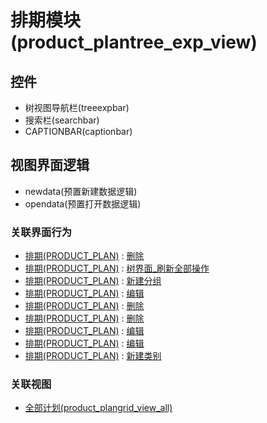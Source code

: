 # 排期模块(product_plantree_exp_view)  <!-- {docsify-ignore-all} -->




<el-skeleton style="width:60%">
	<template #template>
		<div style="padding-bottom: 5px;display: flex;">
			<div style="display: flex;align-items: center;justify-content: space-between;flex-direction: column;">
				<el-tooltip content="页面标题">
					<el-skeleton-item variant="text" style="width:180px;height:40px;"></el-skeleton-item>
				</el-tooltip>
				<el-tooltip content="树视图">
					<el-skeleton-item variant="text" style="margin-top: 10px;width:180px;height:300px;"></el-skeleton-item>
				</el-tooltip>
			</div>
			<el-tooltip content="导航区域">
				<el-skeleton-item variant="p" style="margin-left: 10px;height:350px"></el-skeleton-item>
			</el-tooltip>
		</div>
	</template>
</el-skeleton>


## 控件
  * 树视图导航栏(treeexpbar)
  * 搜索栏(searchbar)
  * CAPTIONBAR(captionbar)

## 视图界面逻辑
  * newdata(预置新建数据逻辑)
  * opendata(预置打开数据逻辑)


### 关联界面行为
  * [排期(PRODUCT_PLAN)](module/ProdMgmt/Product_plan) : [删除](module/ProdMgmt/Product_plan#界面行为)
  * [排期(PRODUCT_PLAN)](module/ProdMgmt/Product_plan) : [树界面_刷新全部操作](module/ProdMgmt/Product_plan#界面行为)
  * [排期(PRODUCT_PLAN)](module/ProdMgmt/Product_plan) : [新建分组](module/ProdMgmt/Product_plan#界面行为)
  * [排期(PRODUCT_PLAN)](module/ProdMgmt/Product_plan) : [编辑](module/ProdMgmt/Product_plan#界面行为)
  * [排期(PRODUCT_PLAN)](module/ProdMgmt/Product_plan) : [删除](module/ProdMgmt/Product_plan#界面行为)
  * [排期(PRODUCT_PLAN)](module/ProdMgmt/Product_plan) : [删除](module/ProdMgmt/Product_plan#界面行为)
  * [排期(PRODUCT_PLAN)](module/ProdMgmt/Product_plan) : [编辑](module/ProdMgmt/Product_plan#界面行为)
  * [排期(PRODUCT_PLAN)](module/ProdMgmt/Product_plan) : [编辑](module/ProdMgmt/Product_plan#界面行为)
  * [排期(PRODUCT_PLAN)](module/ProdMgmt/Product_plan) : [新建类别](module/ProdMgmt/Product_plan#界面行为)

### 关联视图
  * [全部计划(product_plangrid_view_all)](app/view/product_plangrid_view_all)

<script>
 const { createApp } = Vue
  createApp({
    data() {
      return {
        message: '!'
      }
    }
  }).use(ElementPlus).mount('#app')
</script>